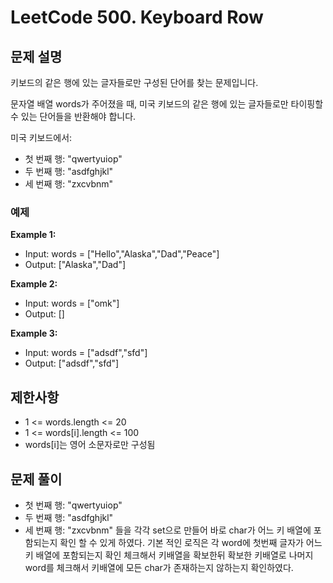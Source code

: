 # LeetCode 500. Keyboard Row

## 문제 설명

키보드의 같은 행에 있는 글자들로만 구성된 단어를 찾는 문제입니다.

문자열 배열 words가 주어졌을 때, 미국 키보드의 같은 행에 있는 글자들로만 타이핑할 수 있는 단어들을 반환해야 합니다.

미국 키보드에서:

- 첫 번째 행: "qwertyuiop"
- 두 번째 행: "asdfghjkl"
- 세 번째 행: "zxcvbnm"

### 예제

**Example 1:**

- Input: words = ["Hello","Alaska","Dad","Peace"]
- Output: ["Alaska","Dad"]

**Example 2:**

- Input: words = ["omk"]
- Output: []

**Example 3:**

- Input: words = ["adsdf","sfd"]
- Output: ["adsdf","sfd"]

## 제한사항

- 1 <= words.length <= 20
- 1 <= words[i].length <= 100
- words[i]는 영어 소문자로만 구성됨

## 문제 풀이

- 첫 번째 행: "qwertyuiop"
- 두 번째 행: "asdfghjkl"
- 세 번째 행: "zxcvbnm"
  들을 각각 set으로 만들어 바로 char가 어느 키 배열에 포함되는지 확인 할 수 있게 하였다.
  기본 적인 로직은 각 word에 첫번째 글자가 어느 키 배열에 포함되는지 확인 체크해서 키배열을 확보한뒤 확보한 키배열로 나머지 word를 체크해서 키배열에 모든 char가 존재하는지 않하는지 확인하였다.
